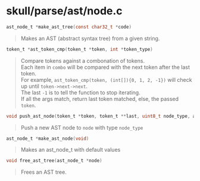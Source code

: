 # skull/parse/ast/node.c

```c
ast_node_t *make_ast_tree(const char32_t *code)
```

> Makes an AST (abstract syntax tree) from a given string.

```c
token_t *ast_token_cmp(token_t *token, int *token_type)
```

> Compare tokens against a combonation of tokens.
> \
> Each item in `combo` will be compared with the next token after the last token.
> \
> For example, `ast_token_cmp(token, (int[]){0, 1, 2, -1})` will check up until `token->next->next`.
> \
> The last `-1` is to tell the function to stop iterating.
> \
> If all the args match, return last token matched, else, the passed `token`.

```c
void push_ast_node(token_t *token, token_t **last, uint8_t node_type, ast_node_t **node)
```

> Push a new AST node to `node` with type `node_type`

```c
ast_node_t *make_ast_node(void)
```

> Makes an ast_node_t with default values

```c
void free_ast_tree(ast_node_t *node)
```

> Frees an AST tree.

